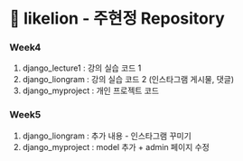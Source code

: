 # 🦁 likelion - 주현정 Repository

### Week4

1. django_lecture1 : 강의 실습 코드 1
2. django_liongram : 강의 실습 코드 2 (인스타그램 게시물, 댓글)
3. django_myproject : 개인 프로젝트 코드

### Week5
1. django_liongram : 추가 내용 - 인스타그램 꾸미기
2. django_myproject : model 추가 + admin 페이지 수정
